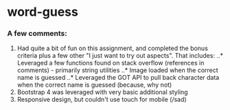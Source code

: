 # word-guess

### A few comments:
1. Had quite a bit of fun on this assignment, and completed the bonus criteria plus a few other "I just want to try out aspects". That includes:
..* Leveraged a few functions found on stack overflow (references in comments) - primarily string utilities
..* Image loaded when the correct name is guessed
..* Leveraged the GOT API to pull back character data when the correct name is guessed (because, why not)
2. Bootstrap 4 was leveraged with very basic additional styling
3. Responsive design, but couldn't use touch for mobile (/sad)

